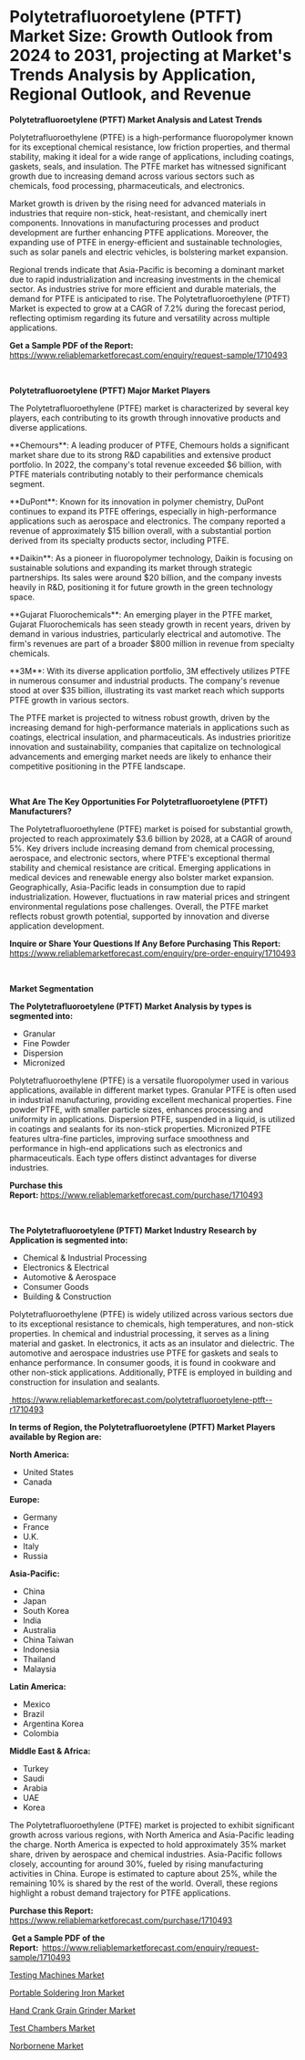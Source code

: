 <p><h1>Polytetrafluoroetylene (PTFT) Market Size: Growth Outlook from 2024 to 2031, projecting at Market's Trends Analysis by Application, Regional Outlook, and Revenue</h1></p><p><strong>Polytetrafluoroetylene (PTFT) Market Analysis and Latest Trends</strong></p>
<p><p>Polytetrafluoroethylene (PTFE) is a high-performance fluoropolymer known for its exceptional chemical resistance, low friction properties, and thermal stability, making it ideal for a wide range of applications, including coatings, gaskets, seals, and insulation. The PTFE market has witnessed significant growth due to increasing demand across various sectors such as chemicals, food processing, pharmaceuticals, and electronics.</p><p>Market growth is driven by the rising need for advanced materials in industries that require non-stick, heat-resistant, and chemically inert components. Innovations in manufacturing processes and product development are further enhancing PTFE applications. Moreover, the expanding use of PTFE in energy-efficient and sustainable technologies, such as solar panels and electric vehicles, is bolstering market expansion.</p><p>Regional trends indicate that Asia-Pacific is becoming a dominant market due to rapid industrialization and increasing investments in the chemical sector. As industries strive for more efficient and durable materials, the demand for PTFE is anticipated to rise. The Polytetrafluoroethylene (PTFT) Market is expected to grow at a CAGR of 7.2% during the forecast period, reflecting optimism regarding its future and versatility across multiple applications.</p></p>
<p><strong>Get a Sample PDF of the Report:&nbsp;</strong> <a href="https://www.reliablemarketforecast.com/enquiry/request-sample/1710493?utm_campaign=1082&utm_medium=2&utm_source=Github&utm_content=ia&utm_term=22102024&utm_id=polytetrafluoroetylene-ptft">https://www.reliablemarketforecast.com/enquiry/request-sample/1710493</a></p>
<p>&nbsp;</p>
<p><strong>Polytetrafluoroetylene (PTFT) Major Market Players</strong></p>
<p><p>The Polytetrafluoroethylene (PTFE) market is characterized by several key players, each contributing to its growth through innovative products and diverse applications. </p><p>**Chemours**: A leading producer of PTFE, Chemours holds a significant market share due to its strong R&D capabilities and extensive product portfolio. In 2022, the company's total revenue exceeded $6 billion, with PTFE materials contributing notably to their performance chemicals segment.</p><p>**DuPont**: Known for its innovation in polymer chemistry, DuPont continues to expand its PTFE offerings, especially in high-performance applications such as aerospace and electronics. The company reported a revenue of approximately $15 billion overall, with a substantial portion derived from its specialty products sector, including PTFE.</p><p>**Daikin**: As a pioneer in fluoropolymer technology, Daikin is focusing on sustainable solutions and expanding its market through strategic partnerships. Its sales were around $20 billion, and the company invests heavily in R&D, positioning it for future growth in the green technology space.</p><p>**Gujarat Fluorochemicals**: An emerging player in the PTFE market, Gujarat Fluorochemicals has seen steady growth in recent years, driven by demand in various industries, particularly electrical and automotive. The firm's revenues are part of a broader $800 million in revenue from specialty chemicals.</p><p>**3M**: With its diverse application portfolio, 3M effectively utilizes PTFE in numerous consumer and industrial products. The company's revenue stood at over $35 billion, illustrating its vast market reach which supports PTFE growth in various sectors.</p><p>The PTFE market is projected to witness robust growth, driven by the increasing demand for high-performance materials in applications such as coatings, electrical insulation, and pharmaceuticals. As industries prioritize innovation and sustainability, companies that capitalize on technological advancements and emerging market needs are likely to enhance their competitive positioning in the PTFE landscape.</p></p>
<p>&nbsp;</p>
<p><strong>What Are The Key Opportunities For Polytetrafluoroetylene (PTFT) Manufacturers?</strong></p>
<p><p>The Polytetrafluoroethylene (PTFE) market is poised for substantial growth, projected to reach approximately $3.6 billion by 2028, at a CAGR of around 5%. Key drivers include increasing demand from chemical processing, aerospace, and electronic sectors, where PTFE's exceptional thermal stability and chemical resistance are critical. Emerging applications in medical devices and renewable energy also bolster market expansion. Geographically, Asia-Pacific leads in consumption due to rapid industrialization. However, fluctuations in raw material prices and stringent environmental regulations pose challenges. Overall, the PTFE market reflects robust growth potential, supported by innovation and diverse application development.</p></p>
<p><strong>Inquire or Share Your Questions If Any Before Purchasing This Report:</strong> <a href="https://www.reliablemarketforecast.com/enquiry/pre-order-enquiry/1710493?utm_campaign=1082&utm_medium=2&utm_source=Github&utm_content=ia&utm_term=22102024&utm_id=polytetrafluoroetylene-ptft">https://www.reliablemarketforecast.com/enquiry/pre-order-enquiry/1710493</a></p>
<p>&nbsp;</p>
<p><strong>Market Segmentation</strong></p>
<p><strong>The Polytetrafluoroetylene (PTFT) Market Analysis by types is segmented into:</strong></p>
<p><ul><li>Granular</li><li>Fine Powder</li><li>Dispersion</li><li>Micronized</li></ul></p>
<p><p>Polytetrafluoroethylene (PTFE) is a versatile fluoropolymer used in various applications, available in different market types. Granular PTFE is often used in industrial manufacturing, providing excellent mechanical properties. Fine powder PTFE, with smaller particle sizes, enhances processing and uniformity in applications. Dispersion PTFE, suspended in a liquid, is utilized in coatings and sealants for its non-stick properties. Micronized PTFE features ultra-fine particles, improving surface smoothness and performance in high-end applications such as electronics and pharmaceuticals. Each type offers distinct advantages for diverse industries.</p></p>
<p><strong>Purchase this Report:&nbsp;</strong><a href="https://www.reliablemarketforecast.com/purchase/1710493?utm_campaign=1082&utm_medium=2&utm_source=Github&utm_content=ia&utm_term=22102024&utm_id=polytetrafluoroetylene-ptft">https://www.reliablemarketforecast.com/purchase/1710493</a></p>
<p>&nbsp;</p>
<p><strong>The Polytetrafluoroetylene (PTFT) Market Industry Research by Application is segmented into:</strong></p>
<p><ul><li>Chemical & Industrial Processing</li><li>Electronics & Electrical</li><li>Automotive & Aerospace</li><li>Consumer Goods</li><li>Building & Construction</li></ul></p>
<p><p>Polytetrafluoroethylene (PTFE) is widely utilized across various sectors due to its exceptional resistance to chemicals, high temperatures, and non-stick properties. In chemical and industrial processing, it serves as a lining material and gasket. In electronics, it acts as an insulator and dielectric. The automotive and aerospace industries use PTFE for gaskets and seals to enhance performance. In consumer goods, it is found in cookware and other non-stick applications. Additionally, PTFE is employed in building and construction for insulation and sealants.</p></p>
<p><a href="https://www.reliablemarketforecast.com/polytetrafluoroetylene-ptft--r1710493?utm_campaign=1082&utm_medium=2&utm_source=Github&utm_content=ia&utm_term=22102024&utm_id=polytetrafluoroetylene-ptft">&nbsp;https://www.reliablemarketforecast.com/polytetrafluoroetylene-ptft--r1710493</a></p>
<p><strong>In terms of Region, the Polytetrafluoroetylene (PTFT) Market Players available by Region are:</strong></p>
<p>
    <p> <strong> North America: </strong>
        <ul>
            <li>United States</li>
            <li>Canada</li>
        </ul>
        </p> 
    <p> <strong> Europe: </strong>
        <ul>
            <li>Germany</li>
            <li>France</li>
            <li>U.K.</li>
            <li>Italy</li>
            <li>Russia</li>
        </ul>
        </p> 
    <p> <strong> Asia-Pacific: </strong>
        <ul>
            <li>China</li>
            <li>Japan</li>
            <li>South Korea</li>
            <li>India</li>
            <li>Australia</li>
            <li>China Taiwan</li>
            <li>Indonesia</li>
            <li>Thailand</li>
            <li>Malaysia</li>
        </ul>
        </p> 
    <p> <strong> Latin America: </strong>
        <ul>
            <li>Mexico</li>
            <li>Brazil</li>
            <li>Argentina Korea</li>
            <li>Colombia</li>
        </ul>
        </p> 
    <p> <strong> Middle East & Africa: </strong>
        <ul>
            <li>Turkey</li>
            <li>Saudi</li>
            <li>Arabia</li>
            <li>UAE</li>
            <li>Korea</li>
        </ul>
    </p>
    </p>
<p><p>The Polytetrafluoroethylene (PTFE) market is projected to exhibit significant growth across various regions, with North America and Asia-Pacific leading the charge. North America is expected to hold approximately 35% market share, driven by aerospace and chemical industries. Asia-Pacific follows closely, accounting for around 30%, fueled by rising manufacturing activities in China. Europe is estimated to capture about 25%, while the remaining 10% is shared by the rest of the world. Overall, these regions highlight a robust demand trajectory for PTFE applications.</p></p>
<p><strong>Purchase this Report: </strong><a href="https://www.reliablemarketforecast.com/purchase/1710493?utm_campaign=1082&utm_medium=2&utm_source=Github&utm_content=ia&utm_term=22102024&utm_id=polytetrafluoroetylene-ptft">https://www.reliablemarketforecast.com/purchase/1710493</a></p>
<p>&nbsp;<strong>Get a Sample PDF of the Report:&nbsp;&nbsp;</strong><a href="https://www.reliablemarketforecast.com/enquiry/request-sample/1710493?utm_campaign=1082&utm_medium=2&utm_source=Github&utm_content=ia&utm_term=22102024&utm_id=polytetrafluoroetylene-ptft">https://www.reliablemarketforecast.com/enquiry/request-sample/1710493</a></p>
<p><strong></strong></p>
<p><p><a href="https://issuu.com/reportprime-2/docs/testing-machines-market-size-2030.p_856753a7eaa387?utm_campaign=1082&utm_medium=2&utm_source=Github&utm_content=ia&utm_term=22102024&utm_id=polytetrafluoroetylene-ptft">Testing Machines Market</a></p><p><a href="https://www.linkedin.com/pulse/portable-soldering-iron-market-segmentation-applications-5o8qe?utm_campaign=1082&utm_medium=2&utm_source=Github&utm_content=ia&utm_term=22102024&utm_id=polytetrafluoroetylene-ptft">Portable Soldering Iron Market</a></p><p><a href="https://www.linkedin.com/pulse/decoding-hand-crank-grain-grinder-market-signals-growth-jumce?utm_campaign=1082&utm_medium=2&utm_source=Github&utm_content=ia&utm_term=22102024&utm_id=polytetrafluoroetylene-ptft">Hand Crank Grain Grinder Market</a></p><p><a href="https://issuu.com/reportprime-2/docs/test-chambers-market-size-2030.pptx_af2cffa471390f?utm_campaign=1082&utm_medium=2&utm_source=Github&utm_content=ia&utm_term=22102024&utm_id=polytetrafluoroetylene-ptft">Test Chambers Market</a></p><p><a href="https://medium.com/@fransisca0zkko/insights-into-the-norbornene-industry-market-financial-status-market-size-and-revenue-analysis-fb9be2aa5cc1?utm_campaign=1082&utm_medium=2&utm_source=Github&utm_content=ia&utm_term=22102024&utm_id=polytetrafluoroetylene-ptft">Norbornene Market</a></p></p>